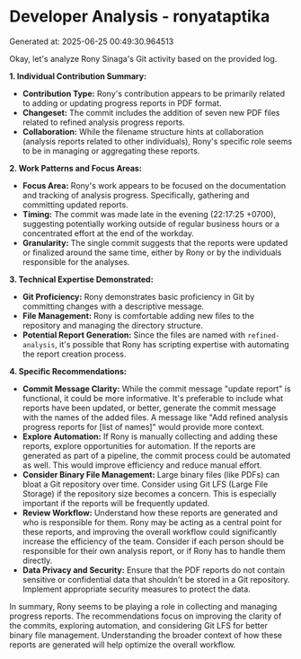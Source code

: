 # Developer Analysis - ronyataptika
Generated at: 2025-06-25 00:49:30.964513

Okay, let's analyze Rony Sinaga's Git activity based on the provided log.

**1. Individual Contribution Summary:**

*   **Contribution Type:** Rony's contribution appears to be primarily related to adding or updating progress reports in PDF format.
*   **Changeset:**  The commit includes the addition of seven new PDF files related to refined analysis progress reports.
*   **Collaboration:** While the filename structure hints at collaboration (analysis reports related to other individuals), Rony's specific role seems to be in managing or aggregating these reports.

**2. Work Patterns and Focus Areas:**

*   **Focus Area:** Rony's work appears to be focused on the documentation and tracking of analysis progress.  Specifically, gathering and committing updated reports.
*   **Timing:** The commit was made late in the evening (22:17:25 +0700), suggesting potentially working outside of regular business hours or a concentrated effort at the end of the workday.
*   **Granularity:** The single commit suggests that the reports were updated or finalized around the same time, either by Rony or by the individuals responsible for the analyses.

**3. Technical Expertise Demonstrated:**

*   **Git Proficiency:**  Rony demonstrates basic proficiency in Git by committing changes with a descriptive message.
*   **File Management:** Rony is comfortable adding new files to the repository and managing the directory structure.
*   **Potential Report Generation:** Since the files are named with `refined-analysis`, it's possible that Rony has scripting expertise with automating the report creation process.

**4. Specific Recommendations:**

*   **Commit Message Clarity:** While the commit message "update report" is functional, it could be more informative. It's preferable to include what reports have been updated, or better, generate the commit message with the names of the added files.  A message like "Add refined analysis progress reports for [list of names]" would provide more context.
*   **Explore Automation:**  If Rony is manually collecting and adding these reports, explore opportunities for automation.  If the reports are generated as part of a pipeline, the commit process could be automated as well.  This would improve efficiency and reduce manual effort.
*   **Consider Binary File Management:**  Large binary files (like PDFs) can bloat a Git repository over time.  Consider using Git LFS (Large File Storage) if the repository size becomes a concern. This is especially important if the reports will be frequently updated.
*   **Review Workflow:** Understand how these reports are generated and who is responsible for them.  Rony may be acting as a central point for these reports, and improving the overall workflow could significantly increase the efficiency of the team.  Consider if each person should be responsible for their own analysis report, or if Rony has to handle them directly.
*   **Data Privacy and Security:** Ensure that the PDF reports do not contain sensitive or confidential data that shouldn't be stored in a Git repository.  Implement appropriate security measures to protect the data.

In summary, Rony seems to be playing a role in collecting and managing progress reports. The recommendations focus on improving the clarity of the commits, exploring automation, and considering Git LFS for better binary file management. Understanding the broader context of how these reports are generated will help optimize the overall workflow.
